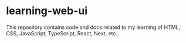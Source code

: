 # learning-web-ui

This repository contains code and docs related to my learning of HTML, CSS, JavaScript, 
TypeScript, React, Next, etc..

